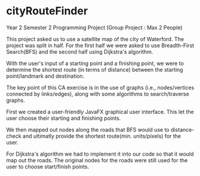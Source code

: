 # cityRouteFinder
Year 2 Semester 2 Programming Project (Group Project : Max 2 People)

This project asked us to use a satellite map of the city of Waterford.
The project was split in half.
For the first half we were asked to use Breadth-First Search(BFS) and the second half using Dijkstra's algorithm.

With the user's input of a starting point and a finishing point, we were to determine the shortest route (in terms of distance) between the starting point/landmark and destination.

The key point of this CA exercise is in the use of graphs (i.e., nodes/vertices connected by
links/edges), along with some algorithms to search/traverse graphs. 

First we created a user-friendly JavaFX graphical user interface. 
This let the user choose their starting and finishing points.

We then mapped out nodes along the roads that BFS would use to distance-check and ultimatly provide the shortest route(min. units/pixels) for the user.

For Dijkstra's algorithm we had to implement it into our code so that it would map out the roads.
The original nodes for the roads were still used for the user to choose start/finish points.
